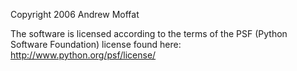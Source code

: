 Copyright 2006 Andrew Moffat

The software is licensed according to the terms of the PSF (Python Software Foundation) license found here: http://www.python.org/psf/license/